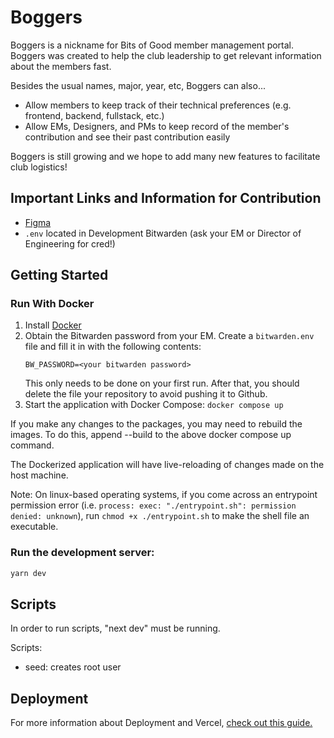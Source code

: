 # Boggers

Boggers is a nickname for Bits of Good member management portal. Boggers was created to help the club leadership to get relevant information about the members fast.

Besides the usual names, major, year, etc, Boggers can also...

- Allow members to keep track of their technical preferences (e.g. frontend, backend, fullstack, etc.)
- Allow EMs, Designers, and PMs to keep record of the member's contribution and see their past contribution easily

Boggers is still growing and we hope to add many new features to facilitate club logistics!

## Important Links and Information for Contribution

- [Figma](https://www.figma.com/file/DCNuHaQO59vK4FD3xbRfMS/Boggers-%2F-Fall22?node-id=2%3A4&t=9zbqfsiumcyXkIxW-0)
- `.env` located in Development Bitwarden (ask your EM or Director of Engineering for cred!)

## Getting Started

### Run With Docker
1. Install [Docker](https://docs.docker.com/engine/install/)
2. Obtain the Bitwarden password from your EM. Create a `bitwarden.env` file and fill it in with the following contents:
   ```
   BW_PASSWORD=<your bitwarden password>
   ```
   This only needs to be done on your first run. After that, you should delete the file your repository
   to avoid pushing it to Github.
  3. Start the application with Docker Compose: `docker compose up`

  If you make any changes to the packages, you may need to rebuild the images. To do this, append --build to the above docker compose up command.

  The Dockerized application will have live-reloading of changes made on the host machine.
  
  Note: On linux-based operating systems, if you come across an entrypoint permission error (i.e. `process: exec: "./entrypoint.sh": permission denied: unknown`), run `chmod +x ./entrypoint.sh` to make the shell file an executable.

### Run the development server:

```bash
yarn dev
```

## Scripts

In order to run scripts, "next dev" must be running.

Scripts:

- seed: creates root user

## Deployment

For more information about Deployment and Vercel, <a href="https://www.notion.so/gtbitsofgood/General-Deployment-Pointers-Vercel-763e769ef0074ff8b12c85c3d4809ba9">check out this guide.</a>
